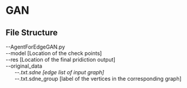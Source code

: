 # GAN
## File Structure
--AgentForEdgeGAN.py  
--model [Location of the check points]  
--res [Location of the final pridiction output]  
--original_data  
&nbsp;&nbsp;&nbsp;&nbsp;&nbsp;&nbsp;--*.txt.sdne [edge list of input graph]  
&nbsp;&nbsp;&nbsp;&nbsp;&nbsp;&nbsp;--*.txt.sdne_group [label of the vertices in the corresponding graph]  
